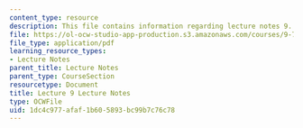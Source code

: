 ```yaml
---
content_type: resource
description: This file contains information regarding lecture notes 9.
file: https://ol-ocw-studio-app-production.s3.amazonaws.com/courses/9-70-social-psychology-spring-2013/1dc4c977afaf1b605893bc99b7c76c78_MIT9_70S13_Lect9.pdf
file_type: application/pdf
learning_resource_types:
- Lecture Notes
parent_title: Lecture Notes
parent_type: CourseSection
resourcetype: Document
title: Lecture 9 Lecture Notes
type: OCWFile
uid: 1dc4c977-afaf-1b60-5893-bc99b7c76c78
---
```

